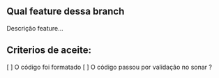 ## Qual feature dessa branch
Descrição feature...

## Criterios de aceite:

[ ] O código foi formatado
[ ] O código passou por validação no sonar ?